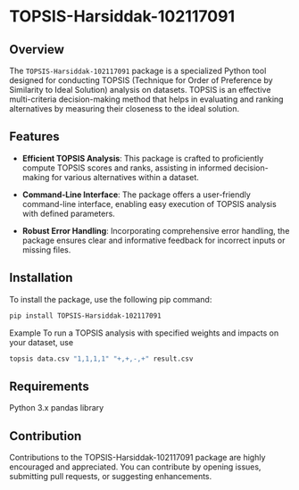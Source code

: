 # TOPSIS-Harsiddak-102117091

## Overview

The `TOPSIS-Harsiddak-102117091` package is a specialized Python tool designed for conducting TOPSIS (Technique for Order of Preference by Similarity to Ideal Solution) analysis on datasets. TOPSIS is an effective multi-criteria decision-making method that helps in evaluating and ranking alternatives by measuring their closeness to the ideal solution.

## Features

- **Efficient TOPSIS Analysis**: This package is crafted to proficiently compute TOPSIS scores and ranks, assisting in informed decision-making for various alternatives within a dataset.

- **Command-Line Interface**: The package offers a user-friendly command-line interface, enabling easy execution of TOPSIS analysis with defined parameters.

- **Robust Error Handling**: Incorporating comprehensive error handling, the package ensures clear and informative feedback for incorrect inputs or missing files.

## Installation

To install the package, use the following pip command:

```bash
pip install TOPSIS-Harsiddak-102117091
```

Example
To run a TOPSIS analysis with specified weights and impacts on your dataset, use

```bash
topsis data.csv "1,1,1,1" "+,+,-,+" result.csv
```

## Requirements

Python 3.x
pandas library

## Contribution

Contributions to the TOPSIS-Harsiddak-102117091 package are highly encouraged and appreciated. You can contribute by opening issues, submitting pull requests, or suggesting enhancements.
